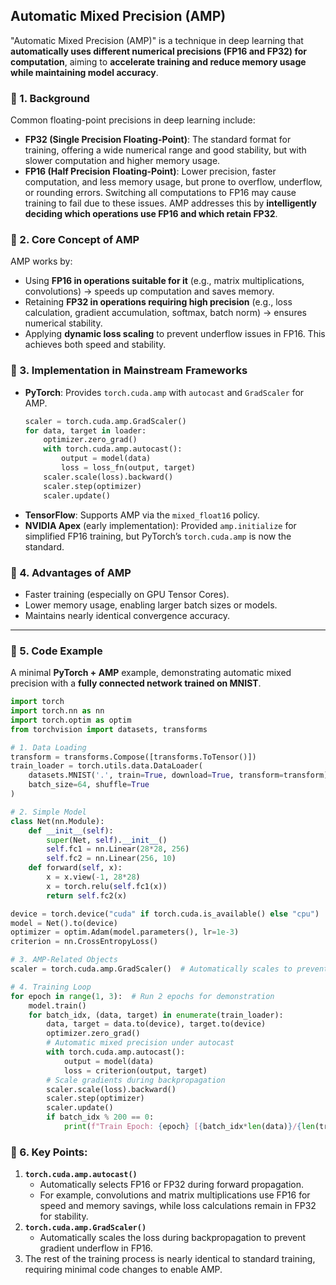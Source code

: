 ## Automatic Mixed Precision (AMP)
"Automatic Mixed Precision (AMP)" is a technique in deep learning that **automatically uses different numerical precisions (FP16 and FP32) for computation**, aiming to **accelerate training and reduce memory usage while maintaining model accuracy**.



### 📖 1. Background
Common floating-point precisions in deep learning include:
* **FP32 (Single Precision Floating-Point)**: The standard format for training, offering a wide numerical range and good stability, but with slower computation and higher memory usage.
* **FP16 (Half Precision Floating-Point)**: Lower precision, faster computation, and less memory usage, but prone to overflow, underflow, or rounding errors.
Switching all computations to FP16 may cause training to fail due to these issues. AMP addresses this by **intelligently deciding which operations use FP16 and which retain FP32**.



### 📖 2. Core Concept of AMP
AMP works by:
* Using **FP16 in operations suitable for it** (e.g., matrix multiplications, convolutions) → speeds up computation and saves memory.
* Retaining **FP32 in operations requiring high precision** (e.g., loss calculation, gradient accumulation, softmax, batch norm) → ensures numerical stability.
* Applying **dynamic loss scaling** to prevent underflow issues in FP16.
This achieves both speed and stability.



### 📖 3. Implementation in Mainstream Frameworks
* **PyTorch**:
  Provides `torch.cuda.amp` with `autocast` and `GradScaler` for AMP.
  ```python
  scaler = torch.cuda.amp.GradScaler()
  for data, target in loader:
      optimizer.zero_grad()
      with torch.cuda.amp.autocast():
          output = model(data)
          loss = loss_fn(output, target)
      scaler.scale(loss).backward()
      scaler.step(optimizer)
      scaler.update()
  ```
* **TensorFlow**:
  Supports AMP via the `mixed_float16` policy.
* **NVIDIA Apex** (early implementation):
  Provided `amp.initialize` for simplified FP16 training, but PyTorch’s `torch.cuda.amp` is now the standard.



### 📖 4. Advantages of AMP
- Faster training (especially on GPU Tensor Cores).
- Lower memory usage, enabling larger batch sizes or models.
- Maintains nearly identical convergence accuracy.

---

### 📖 5. Code Example
A minimal **PyTorch + AMP** example, demonstrating automatic mixed precision with a **fully connected network trained on MNIST**.
```python
import torch
import torch.nn as nn
import torch.optim as optim
from torchvision import datasets, transforms

# 1. Data Loading
transform = transforms.Compose([transforms.ToTensor()])
train_loader = torch.utils.data.DataLoader(
    datasets.MNIST('.', train=True, download=True, transform=transform),
    batch_size=64, shuffle=True
)

# 2. Simple Model
class Net(nn.Module):
    def __init__(self):
        super(Net, self).__init__()
        self.fc1 = nn.Linear(28*28, 256)
        self.fc2 = nn.Linear(256, 10)
    def forward(self, x):
        x = x.view(-1, 28*28)
        x = torch.relu(self.fc1(x))
        return self.fc2(x)

device = torch.device("cuda" if torch.cuda.is_available() else "cpu")
model = Net().to(device)
optimizer = optim.Adam(model.parameters(), lr=1e-3)
criterion = nn.CrossEntropyLoss()

# 3. AMP-Related Objects
scaler = torch.cuda.amp.GradScaler()  # Automatically scales to prevent overflow

# 4. Training Loop
for epoch in range(1, 3):  # Run 2 epochs for demonstration
    model.train()
    for batch_idx, (data, target) in enumerate(train_loader):
        data, target = data.to(device), target.to(device)
        optimizer.zero_grad()
        # Automatic mixed precision under autocast
        with torch.cuda.amp.autocast():
            output = model(data)
            loss = criterion(output, target)
        # Scale gradients during backpropagation
        scaler.scale(loss).backward()
        scaler.step(optimizer)
        scaler.update()
        if batch_idx % 200 == 0:
            print(f"Train Epoch: {epoch} [{batch_idx*len(data)}/{len(train_loader.dataset)}] Loss: {loss.item():.6f}")
```


### 📖 6. Key Points:
1. **`torch.cuda.amp.autocast()`**
   * Automatically selects FP16 or FP32 during forward propagation.
   * For example, convolutions and matrix multiplications use FP16 for speed and memory savings, while loss calculations remain in FP32 for stability.
2. **`torch.cuda.amp.GradScaler()`**
   * Automatically scales the loss during backpropagation to prevent gradient underflow in FP16.
3. The rest of the training process is nearly identical to standard training, requiring minimal code changes to enable AMP.

